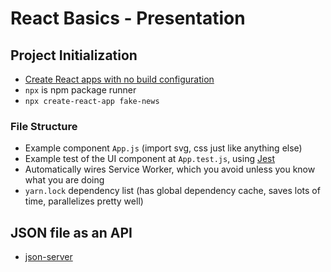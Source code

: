 # React Basics - Presentation

## Project Initialization

- [Create React apps with no build configuration](https://github.com/facebook/create-react-app)
- `npx` is npm package runner
- `npx create-react-app fake-news`

### File Structure

- Example component `App.js` (import svg, css just like anything else)
- Example test of the UI component at `App.test.js`, using [Jest](https://jestjs.io/docs/en/tutorial-react)
- Automatically wires Service Worker, which you avoid unless you know what you are doing
- `yarn.lock` dependency list (has global dependency cache, saves lots of time, parallelizes pretty well)

## JSON file as an API

- [json-server](https://github.com/typicode/json-server)
